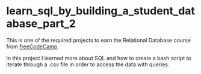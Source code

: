 # learn_sql_by_building_a_student_database_part_2

This is one of the required projects to earn the Relational Database course from [freeCodeCamp](https://www.freecodecamp.org/learn/relational-database/).

In this project I learned more about SQL and how to create a bash script to iterate through a .csv file in order to access the data with queries.
